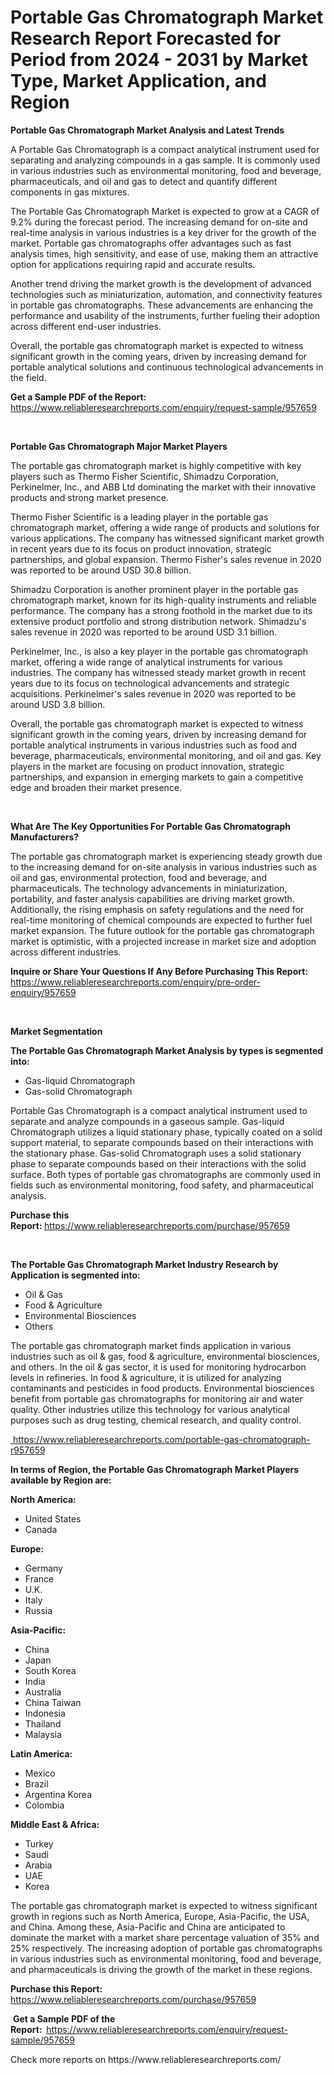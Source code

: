 <p><h1>Portable Gas Chromatograph Market Research Report Forecasted for Period from 2024 -  2031 by Market Type, Market Application, and Region</h1></p><p><strong>Portable Gas Chromatograph Market Analysis and Latest Trends</strong></p>
<p><p>A Portable Gas Chromatograph is a compact analytical instrument used for separating and analyzing compounds in a gas sample. It is commonly used in various industries such as environmental monitoring, food and beverage, pharmaceuticals, and oil and gas to detect and quantify different components in gas mixtures.</p><p>The Portable Gas Chromatograph Market is expected to grow at a CAGR of 9.2% during the forecast period. The increasing demand for on-site and real-time analysis in various industries is a key driver for the growth of the market. Portable gas chromatographs offer advantages such as fast analysis times, high sensitivity, and ease of use, making them an attractive option for applications requiring rapid and accurate results.</p><p>Another trend driving the market growth is the development of advanced technologies such as miniaturization, automation, and connectivity features in portable gas chromatographs. These advancements are enhancing the performance and usability of the instruments, further fueling their adoption across different end-user industries.</p><p>Overall, the portable gas chromatograph market is expected to witness significant growth in the coming years, driven by increasing demand for portable analytical solutions and continuous technological advancements in the field.</p></p>
<p><strong>Get a Sample PDF of the Report:&nbsp;</strong> <a href="https://www.reliableresearchreports.com/enquiry/request-sample/957659">https://www.reliableresearchreports.com/enquiry/request-sample/957659</a></p>
<p>&nbsp;</p>
<p><strong>Portable Gas Chromatograph Major Market Players</strong></p>
<p><p>The portable gas chromatograph market is highly competitive with key players such as Thermo Fisher Scientific, Shimadzu Corporation, Perkinelmer, Inc., and ABB Ltd dominating the market with their innovative products and strong market presence. </p><p>Thermo Fisher Scientific is a leading player in the portable gas chromatograph market, offering a wide range of products and solutions for various applications. The company has witnessed significant market growth in recent years due to its focus on product innovation, strategic partnerships, and global expansion. Thermo Fisher's sales revenue in 2020 was reported to be around USD 30.8 billion.</p><p>Shimadzu Corporation is another prominent player in the portable gas chromatograph market, known for its high-quality instruments and reliable performance. The company has a strong foothold in the market due to its extensive product portfolio and strong distribution network. Shimadzu's sales revenue in 2020 was reported to be around USD 3.1 billion.</p><p>Perkinelmer, Inc., is also a key player in the portable gas chromatograph market, offering a wide range of analytical instruments for various industries. The company has witnessed steady market growth in recent years due to its focus on technological advancements and strategic acquisitions. Perkinelmer's sales revenue in 2020 was reported to be around USD 3.8 billion.</p><p>Overall, the portable gas chromatograph market is expected to witness significant growth in the coming years, driven by increasing demand for portable analytical instruments in various industries such as food and beverage, pharmaceuticals, environmental monitoring, and oil and gas. Key players in the market are focusing on product innovation, strategic partnerships, and expansion in emerging markets to gain a competitive edge and broaden their market presence.</p></p>
<p>&nbsp;</p>
<p><strong>What Are The Key Opportunities For Portable Gas Chromatograph Manufacturers?</strong></p>
<p><p>The portable gas chromatograph market is experiencing steady growth due to the increasing demand for on-site analysis in various industries such as oil and gas, environmental protection, food and beverage, and pharmaceuticals. The technology advancements in miniaturization, portability, and faster analysis capabilities are driving market growth. Additionally, the rising emphasis on safety regulations and the need for real-time monitoring of chemical compounds are expected to further fuel market expansion. The future outlook for the portable gas chromatograph market is optimistic, with a projected increase in market size and adoption across different industries.</p></p>
<p><strong>Inquire or Share Your Questions If Any Before Purchasing This Report:</strong> <a href="https://www.reliableresearchreports.com/enquiry/pre-order-enquiry/957659">https://www.reliableresearchreports.com/enquiry/pre-order-enquiry/957659</a></p>
<p>&nbsp;</p>
<p><strong>Market Segmentation</strong></p>
<p><strong>The Portable Gas Chromatograph Market Analysis by types is segmented into:</strong></p>
<p><ul><li>Gas-liquid Chromatograph</li><li>Gas-solid Chromatograph</li></ul></p>
<p><p>Portable Gas Chromatograph is a compact analytical instrument used to separate and analyze compounds in a gaseous sample. Gas-liquid Chromatograph utilizes a liquid stationary phase, typically coated on a solid support material, to separate compounds based on their interactions with the stationary phase. Gas-solid Chromatograph uses a solid stationary phase to separate compounds based on their interactions with the solid surface. Both types of portable gas chromatographs are commonly used in fields such as environmental monitoring, food safety, and pharmaceutical analysis.</p></p>
<p><strong>Purchase this Report:&nbsp;</strong><a href="https://www.reliableresearchreports.com/purchase/957659">https://www.reliableresearchreports.com/purchase/957659</a></p>
<p>&nbsp;</p>
<p><strong>The Portable Gas Chromatograph Market Industry Research by Application is segmented into:</strong></p>
<p><ul><li>Oil & Gas</li><li>Food & Agriculture</li><li>Environmental Biosciences</li><li>Others</li></ul></p>
<p><p>The portable gas chromatograph market finds application in various industries such as oil & gas, food & agriculture, environmental biosciences, and others. In the oil & gas sector, it is used for monitoring hydrocarbon levels in refineries. In food & agriculture, it is utilized for analyzing contaminants and pesticides in food products. Environmental biosciences benefit from portable gas chromatographs for monitoring air and water quality. Other industries utilize this technology for various analytical purposes such as drug testing, chemical research, and quality control.</p></p>
<p><a href="https://www.reliableresearchreports.com/portable-gas-chromatograph-r957659">&nbsp;https://www.reliableresearchreports.com/portable-gas-chromatograph-r957659</a></p>
<p><strong>In terms of Region, the Portable Gas Chromatograph Market Players available by Region are:</strong></p>
<p>
    <p> <strong> North America: </strong>
        <ul>
            <li>United States</li>
            <li>Canada</li>
        </ul>
        </p> 
    <p> <strong> Europe: </strong>
        <ul>
            <li>Germany</li>
            <li>France</li>
            <li>U.K.</li>
            <li>Italy</li>
            <li>Russia</li>
        </ul>
        </p> 
    <p> <strong> Asia-Pacific: </strong>
        <ul>
            <li>China</li>
            <li>Japan</li>
            <li>South Korea</li>
            <li>India</li>
            <li>Australia</li>
            <li>China Taiwan</li>
            <li>Indonesia</li>
            <li>Thailand</li>
            <li>Malaysia</li>
        </ul>
        </p> 
    <p> <strong> Latin America: </strong>
        <ul>
            <li>Mexico</li>
            <li>Brazil</li>
            <li>Argentina Korea</li>
            <li>Colombia</li>
        </ul>
        </p> 
    <p> <strong> Middle East & Africa: </strong>
        <ul>
            <li>Turkey</li>
            <li>Saudi</li>
            <li>Arabia</li>
            <li>UAE</li>
            <li>Korea</li>
        </ul>
    </p>
    </p>
<p><p>The portable gas chromatograph market is expected to witness significant growth in regions such as North America, Europe, Asia-Pacific, the USA, and China. Among these, Asia-Pacific and China are anticipated to dominate the market with a market share percentage valuation of 35% and 25% respectively. The increasing adoption of portable gas chromatographs in various industries such as environmental monitoring, food and beverage, and pharmaceuticals is driving the growth of the market in these regions.</p></p>
<p><strong>Purchase this Report: </strong><a href="https://www.reliableresearchreports.com/purchase/957659">https://www.reliableresearchreports.com/purchase/957659</a></p>
<p>&nbsp;<strong>Get a Sample PDF of the Report:&nbsp;&nbsp;</strong><a href="https://www.reliableresearchreports.com/enquiry/request-sample/957659">https://www.reliableresearchreports.com/enquiry/request-sample/957659</a></p>
<p><strong></strong></p>
<p>Check more reports on https://www.reliableresearchreports.com/</p>